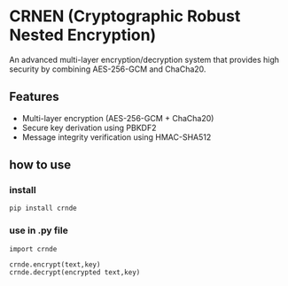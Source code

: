 # CRNEN (Cryptographic Robust Nested Encryption)

An advanced multi-layer encryption/decryption system that provides high security by combining AES-256-GCM and ChaCha20.

## Features

- Multi-layer encryption (AES-256-GCM + ChaCha20)
- Secure key derivation using PBKDF2
- Message integrity verification using HMAC-SHA512

## how to use

### install
```
pip install crnde
```
### use in .py file
```
import crnde

crnde.encrypt(text,key)
crnde.decrypt(encrypted text,key)
```